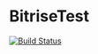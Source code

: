 # BitriseTest

[![Build Status](https://www.bitrise.io/app/2c5c7238f1b36b66/status.svg?token=7lffyZZtb0a6YLeFX0QfQQ&branch=master)](https://www.bitrise.io/app/2c5c7238f1b36b66)
